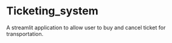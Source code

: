 # Ticketing_system
A streamlit application to allow user to buy and cancel ticket for transportation.
